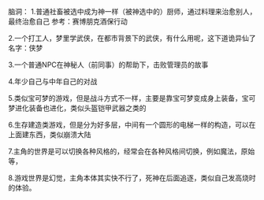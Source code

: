 脑洞：
1.普通社畜被选中成为神一样（被神选中的）厨师，通过料理来治愈别人，最终治愈自己
参考：赛博朋克酒保行动

2.一个打工人，梦里学武侠，在都市背景下的武侠，有什么用呢，这下道诡异仙了
名字：侠梦

3.一个普通NPC在神秘人（前同事）的帮助下，击败管理员的故事

4.年少自己与中年自己的对战

5.类似宝可梦的游戏，但是战斗方式不一样，主要是靠宝可梦变成身上装备，宝可梦进化装备也进化，类似头盔铠甲武器之类的

6.生存建造类游戏，但是分为好多层，中间有一个圆形的电梯一样的构造，可以在上面建东西，类似崩溃大陆

7.主角的世界是可以切换各种风格的，经常会在各种风格间切换，例如魔法，原始等，

8.游戏世界是幻觉，主角本体其实快不行了，死神在后面追逐，类似自己发高烧时的体验。